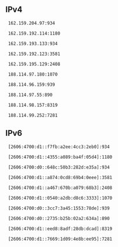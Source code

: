 ## IPv4
```
 162.159.204.97:934
```
```
 162.159.192.114:1180
```
```
 162.159.193.133:934
```
```
 162.159.192.123:3581
```
```
 162.159.195.129:2408
```
```
 188.114.97.180:1070
```
```
 188.114.96.159:939
```
```
 188.114.97.55:890
```
```
 188.114.98.157:8319
```
```
 188.114.99.252:7281
```

## IPv6
```
 [2606:4700:d1::f7fb:a2ee:4cc3:2eb0]:934
```
```
 [2606:4700:d1::4355:a089:ba4f:05d4]:1180
```
```
 [2606:4700:d0::648c:50b3:282d:e35a]:934
```
```
 [2606:4700:d1::a874:0cd8:69b4:0eee]:3581
```
```
 [2606:4700:d1::a467:670b:a079:68b3]:2408
```
```
 [2606:4700:d1::0540:a2db:d8c6:3333]:1070
```
```
 [2606:4700:d0::3cc7:3a45:1553:78de]:939
```
```
 [2606:4700:d0::2735:b25b:02a2:634a]:890
```
```
 [2606:4700:d1::eed8:8adf:28db:dcad]:8319
```
```
 [2606:4700:d1::7669:1d09:4e8b:ee95]:7281
```
